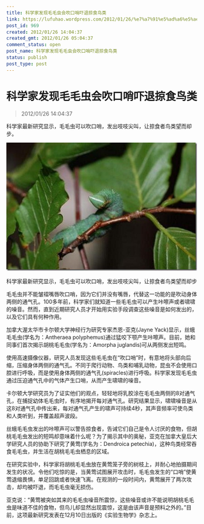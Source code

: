 ```yaml
---
title: 科学家发现毛毛虫会吹口哨吓退掠食鸟类
link: https://lufuhao.wordpress.com/2012/01/26/%e7%a7%91%e5%ad%a6%e5%ae%b6%e5%8f%91%e7%8e%b0%e6%af%9b%e6%af%9b%e8%99%ab%e4%bc%9a%e5%90%b9%e5%8f%a3%e5%93%a8%e5%90%93%e9%80%80%e6%8e%a0%e9%a3%9f%e9%b8%9f%e7%b1%bb/
post_id: 969
created: 2012/01/26 14:04:37
created_gmt: 2012/01/26 05:04:37
comment_status: open
post_name: 科学家发现毛毛虫会吹口哨吓退掠食鸟类
status: publish
post_type: post
---
```


# 科学家发现毛毛虫会吹口哨吓退掠食鸟类

> 2012/01/26 14:04:37

科学家最新研究显示，毛毛虫可以吹口哨，发出吱吱尖叫，让掠食者鸟类望而却步。

![20120126-140437-0001](/assets/images/20120126-140437-0001.jpg)

科学家最新研究显示，毛毛虫可以吹口哨，发出吱吱尖叫，让掠食者鸟类望而却步

毛毛虫并不能皱褶嘴唇吹口哨，因为它们并没有嘴唇，代替这一功能的是吹动身体两侧的通气孔。100多年前，科学家们就知道一些毛毛虫可以产生咔嚓声或者啸啸的噪音。然而，直到近期研究人员才开始用实验手段调查这些噪音是如何发出的，以及它们具有何种作用。

加拿大渥太华市卡尔顿大学神经行为研究专家杰恩-亚克(Jayne Yack)显示，丝蛾毛毛虫(学名为：Antheraea polyphemus)通过猛咬下颚产生咔嚓声。目前，她和同事们首次揭示胡桃毛毛虫(学名为：Amorpha juglandis)可从两侧发出短鸣。

使用高速摄像仪器，研究人员发现这些毛毛虫在“吹口哨”时，有意地将头部向后缩，压缩身体两侧的通气孔。不同于爬行动物、鸟类和哺乳动物，昆虫不会使用口腔进行呼吸，而是使用身体两侧的通气孔(spiracles)进行呼吸。科学家发现毛毛虫通过压迫通气孔中的气体产生口哨，从而产生啸啸的噪音。

卡尔顿大学研究员为了证实他们的观点，轻轻地将乳胶涂在毛毛虫两侧的8对通气孔，在捕捉幼体毛毛虫时，有序地揭开每对通气孔。研究结果显示，啸啸噪音是从这8对通气孔中传出来，每对通气孔产生的啸声可持续4秒，其声音频率可使鸟类和人类听到，并覆盖超声波段。

丝蛾毛毛虫发出的咔嚓声可以警告掠食者，告诫它们自己是令人讨厌的食物，但胡桃毛毛虫发出的短鸣却意味着什么呢？为了揭示其中的奥秘，亚克在加拿大皇后大学研究人员的协助下研究了黄莺(学名为：Dendroica petechia)，这种鸟类经常吞食毛毛虫，并生活在胡桃毛毛虫栖息的区域。

在研究实验中，科学家将胡桃毛毛虫放在黄莺笼子旁的树枝上，并耐心地拍摄期间发生的状况。令他们吃惊的是，当黄莺试图展开攻击时，毛毛虫发生的“口哨”使黄莺退缩畏惧，单足回跳或者快速飞离。在观测的一段时间内，黄莺展开了两次攻击，却均被吓退，而毛毛虫毫无损伤。

亚克说：“黄莺被突如其来的毛毛虫噪音所震惊，这些噪音或许不能说明胡桃毛毛虫是味道不佳的食物，但鸟儿却显然出现震惊，这是由该声音是预料之外的。”目前，这项最新研究发表在12月10日出版的《实验生物学》杂志上。
